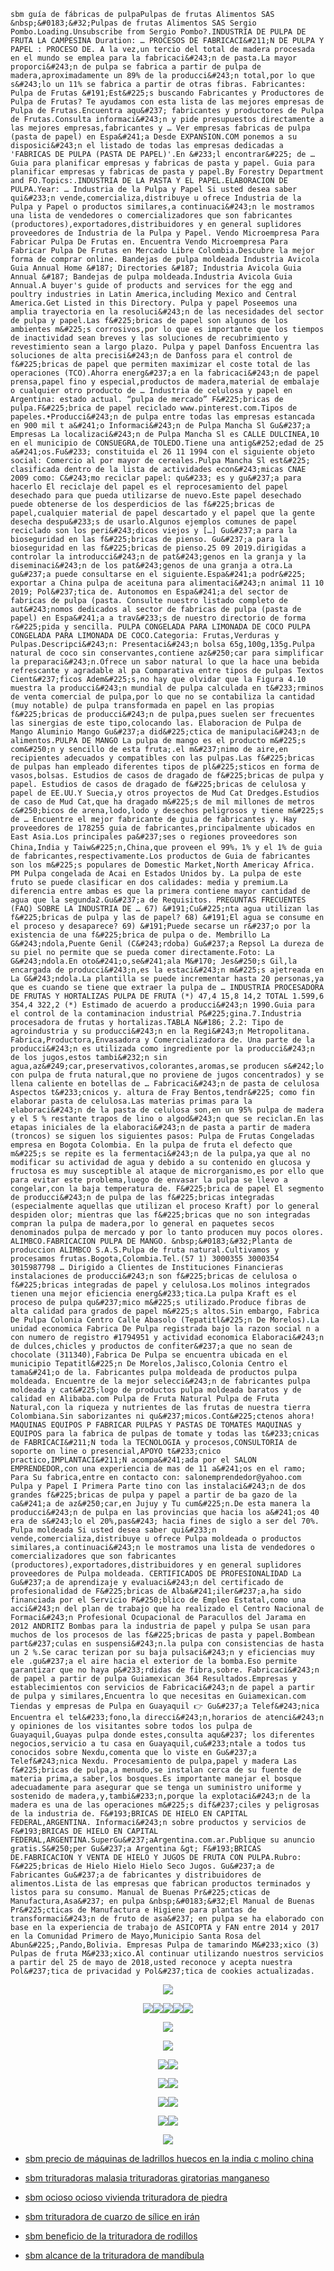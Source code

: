 
```
sbm guía de fábricas de pulpaPulpas de frutas Alimentos SAS &nbsp;&#0183;&#32;Pulpas de frutas Alimentos SAS Sergio Pombo.Loading.Unsubscribe from Sergio Pombo?.INDUSTRIA DE PULPA DE FRUTA LA CAMPESINA Duration: … PROCESOS DE FABRICACI&#211;N DE PULPA Y PAPEL : PROCESO DE. A la vez,un tercio del total de madera procesada en el mundo se emplea para la fabricaci&#243;n de pasta.La mayor proporci&#243;n de pulpa se fabrica a partir de pulpa de madera,aproximadamente un 89% de la producci&#243;n total,por lo que s&#243;lo un 11% se fabrica a partir de otras fibras. Fabricantes: Pulpa de Frutas &#191;Est&#225;s buscando Fabricantes y Productores de Pulpa de Frutas? Te ayudamos con esta lista de las mejores empresas de Pulpa de Frutas.Encuentra aqu&#237; fabricantes y productores de Pulpa de Frutas.Consulta informaci&#243;n y pide presupuestos directamente a las mejores empresas,fabricantes y … Ver empresas fabricas de pulpa (pasta de papel) en Espa&#241;a Desde EXPANSION.COM ponemos a su disposici&#243;n el listado de todas las empresas dedicadas a 'FABRICAS DE PULPA (PASTA DE PAPEL)'.En &#233;l encontrar&#225; de … Guia para planificar empresas y fabricas de pasta y papel. Guia para planificar empresas y fabricas de pasta y papel.By Forestry Department and FO.Topics:.INDUSTRIA DE LA PASTA Y EL PAPEL.ELABORACION DE PULPA.Year: … Industria de la Pulpa y Papel Si usted desea saber qui&#233;n vende,comercializa,distribuye u ofrece Industria de la Pulpa y Papel o productos similares,a continuaci&#243;n le mostramos una lista de vendedores o comercializadores que son fabricantes (productores),exportadores,distribuidores y en general suplidores proveedores de Industria de la Pulpa y Papel. Vendo Microempresa Para Fabricar Pulpa De Frutas en. Encuentra Vendo Microempresa Para Fabricar Pulpa De Frutas en Mercado Libre Colombia.Descubre la mejor forma de comprar online. Bandejas de pulpa moldeada Industria Avicola Guia Annual Home &#187; Directories &#187; Industria Avicola Guia Annual &#187; Bandejas de pulpa moldeada.Industria Avicola Guia Annual.A buyer's guide of products and services for the egg and poultry industries in Latin America,including Mexico and Central America.Get Listed in this Directory. Pulpa y papel Poseemos una amplia trayectoria en la resoluci&#243;n de las necesidades del sector de pulpa y papel.Las f&#225;bricas de papel son algunos de los ambientes m&#225;s corrosivos,por lo que es importante que los tiempos de inactividad sean breves y las soluciones de recubrimiento y revestimiento sean a largo plazo. Pulpa y papel Danfoss Encuentra las soluciones de alta precisi&#243;n de Danfoss para el control de f&#225;bricas de papel que permiten maximizar el coste total de las operaciones (TCO).Ahorra energ&#237;a en la fabricaci&#243;n de papel prensa,papel fino y especial,productos de madera,material de embalaje o cualquier otro producto de … Industria de celulosa y papel en Argentina: estado actual. “pulpa de mercado” F&#225;bricas de pulpa.F&#225;brica de papel reciclado www.pinterest.com.Tipos de papeles.•Producci&#243;n de pulpa entre todas las empresas estancada en 900 mil t a&#241;o Informaci&#243;n de Pulpa Mancha Sl Gu&#237;a Empresas La localizaci&#243;n de Pulpa Mancha Sl es CALLE DULCINEA,10 en el municipio de CONSUEGRA,de TOLEDO.Tiene una antig&#252;edad de 25 a&#241;os.Fu&#233; constituida el 26 11 1994 con el siguiente objeto social: Comercio al por mayor de cereales.Pulpa Mancha Sl est&#225; clasificada dentro de la lista de actividades econ&#243;micas CNAE 2009 como: C&#243;mo reciclar papel: qu&#233; es y gu&#237;a para hacerlo El reciclaje del papel es el reprocesamiento del papel desechado para que pueda utilizarse de nuevo.Este papel desechado puede obtenerse de los desperdicios de las f&#225;bricas de papel,cualquier material de papel descartado y el papel que la gente desecha despu&#233;s de usarlo.Algunos ejemplos comunes de papel reciclado son los peri&#243;dicos viejos y […] Gu&#237;a para la bioseguridad en las f&#225;bricas de pienso. Gu&#237;a para la bioseguridad en las f&#225;bricas de pienso.25 09 2019.dirigidas a controlar la introducci&#243;n de pat&#243;genos en la granja y la diseminaci&#243;n de los pat&#243;genos de una granja a otra.La gu&#237;a puede consultarse en el siguiente.Espa&#241;a podr&#225; exportar a China pulpa de aceituna para alimentaci&#243;n animal 11 10 2019; Pol&#237;tica de. Autonomos en Espa&#241;a del sector de fabricas de pulpa (pasta. Consulte nuestro listado completo de aut&#243;nomos dedicados al sector de fabricas de pulpa (pasta de papel) en Espa&#241;a a trav&#233;s de nuestro directorio de forma r&#225;pida y sencilla. PULPA CONGELADA PARA LIMONADA DE COCO PULPA CONGELADA PARA LIMONADA DE COCO.Categoria: Frutas,Verduras y Pulpas.Descripci&#243;n: Presentaci&#243;n bolsa 65g,100g,135g.Pulpa natural de coco sin conservantes,contiene az&#250;car para simplificar la preparaci&#243;n.Ofrece un sabor natural lo que la hace una bebida refrescante y agradable al pa Comparativa entre tipos de pulpas Textos Cient&#237;ficos Adem&#225;s,no hay que olvidar que la Figura 4.10 muestra la producci&#243;n mundial de pulpa calculada en t&#233;rminos de venta comercial de pulpa,por lo que no se contabiliza la cantidad (muy notable) de pulpa transformada en papel en las propias f&#225;bricas de producci&#243;n de pulpa,pues suelen ser frecuentes las sinergias de este tipo,colocando las. Elaboracion de Pulpa de Mango Aluminio Mango Gu&#237;a did&#225;ctica de manipulaci&#243;n de alimentos.PULPA DE MANGO La pulpa de mango es el producto m&#225;s com&#250;n y sencillo de esta fruta;.el m&#237;nimo de aire,en recipientes adecuados y compatibles con las pulpas.Las f&#225;bricas de pulpas han empleado diferentes tipos de pl&#225;sticos en forma de vasos,bolsas. Estudios de casos de dragado de f&#225;bricas de pulpa y papel. Estudios de casos de dragado de f&#225;bricas de celulosa y papel de EE.UU.Y Suecia,y otros proyectos de Mud Cat Dredges.Estudios de caso de Mud Cat,que ha dragado m&#225;s de mil millones de metros c&#250;bicos de arena,lodo,lodo y desechos peligrosos y tiene m&#225;s de … Encuentre el mejor fabricante de guia de fabricantes y. Hay proveedores de 178255 guia de fabricantes,principalmente ubicados en East Asia.Los principales pa&#237;ses o regiones proveedores son China,India y Taiw&#225;n,China,que proveen el 99%，1% y el 1% de guia de fabricantes,respectivamente.Los productos de Guia de fabricantes son los m&#225;s populares de Domestic Market,North Americay Africa. PM Pulpa congelada de Acai en Estados Unidos by. La pulpa de este fruto se puede clasificar en dos calidades: media y premium.La diferencia entre ambas es que la primera contiene mayor cantidad de agua que la segunda2.Gu&#237;a de Requisitos. PREGUNTAS FRECUENTES (FAQ) SOBRE LA INDUSTRIA DE … 67) &#191;Cu&#225;nta agua utilizan las f&#225;bricas de pulpa y las de papel? 68) &#191;El agua se consume en el proceso y desaparece? 69) &#191;Puede secarse un r&#237;o por la existencia de una f&#225;brica de pulpa o de. Membrillo La G&#243;ndola,Puente Genil (C&#243;rdoba) Gu&#237;a Repsol La dureza de su piel no permite que se pueda comer directamente.Foto: La G&#243;ndola.En oto&#241;o,se&#241;ala M&#170; Jes&#250;s Gil,la encargada de producci&#243;n,es la estaci&#243;n m&#225;s ajetreada en La G&#243;ndola.La plantilla se puede incrementar hasta 20 personas,ya que es cuando se tiene que extraer la pulpa de … INDUSTRIA PROCESADORA DE FRUTAS Y HORTALIZAS PULPA DE FRUTA (*) 47,4 15,8 14,2 TOTAL 1.599,6 354,4 322,2 (*) Estimado de acuerdo a producci&#243;n 1990.Guia para el control de la contaminacion industrial P&#225;gina.7.Industria procesadora de frutas y hortalizas.TABLA N&#186; 2.2: Tipo de agroindustria y su producci&#243;n en la Regi&#243;n Metropolitana. Fabrica,Productora,Envasadora y Comercializadora de. Una parte de la producci&#243;n es utilizada como ingrediente por la producci&#243;n de los jugos,estos tambi&#232;n sin agua,az&#249;car,preservativos,colorantes,aromas,se producen s&#242;lo con pulpa de fruta natural,que no proviene de jugos concentrados) y se llena caliente en botellas de … Fabricaci&#243;n de pasta de celulosa Aspectos t&#233;cnicos y. altura de Fray Bentos,tendr&#225; como fin elaborar pasta de celulosa.Las materias primas para la elaboraci&#243;n de la pasta de celulosa son,en un 95% pulpa de madera y el 5 % restante trapos de lino o algod&#243;n que se reciclan.En las etapas iniciales de la elaboraci&#243;n de pasta a partir de madera (troncos) se siguen los siguientes pasos: Pulpa de Frutas Congeladas empresa en Bogota Colombia. En la pulpa de fruta el defecto que m&#225;s se repite es la fermentaci&#243;n de la pulpa,ya que al no modificar su actividad de agua y debido a su contenido en glucosa y fructosa es muy susceptible al ataque de microrganismo,es por ello que para evitar este problema,luego de envasar la pulpa se llevo a congelar,con la baja temperatura de. F&#225;brica de papel El segmento de producci&#243;n de pulpa de las f&#225;bricas integradas (especialmente aquellas que utilizan el proceso Kraft) por lo general despiden olor; mientras que las f&#225;bricas que no son integradas compran la pulpa de madera,por lo general en paquetes secos denominados pulpa de mercado y por lo tanto producen muy pocos olores. ALIMBCO.FABRICACION PULPA DE MANGO. &nbsp;&#0183;&#32;Planta de produccion ALIMBCO S.A.S.Pulpa de fruta natural.Cultivamos y procesamos frutas.Bogota,Colombia.Tel.(57 1) 3000355 3000354 3015987798 … Dirigido a Clientes de Instituciones Financieras instalaciones de producci&#243;n son f&#225;bricas de celulosa o f&#225;bricas integradas de papel y celulosa.Los molinos integrados tienen una mejor eficiencia energ&#233;tica.La pulpa Kraft es el proceso de pulpa qu&#237;mico m&#225;s utilizado.Produce fibras de alta calidad para grados de papel m&#225;s altos.Sin embargo, Fabrica De Pulpa Colonia Centro Calle Abasolo (Tepatitl&#225;n De Morelos).La unidad economica Fabrica De Pulpa registrada bajo la razon social n a con numero de registro #1794951 y actividad economica Elaboraci&#243;n de dulces,chicles y productos de confiter&#237;a que no sean de chocolate (311340),Fabrica De Pulpa se encuentra ubicada en el municipio Tepatitl&#225;n De Morelos,Jalisco,Colonia Centro el tama&#241;o de la. Fabricantes pulpa moldeada de productos pulpa moldeada. Encuentre de la mejor selecci&#243;n de fabricantes pulpa moldeada y cat&#225;logo de productos pulpa moldeada baratos y de calidad en Alibaba.com Pulpa de Fruta Natural Pulpa de Fruta Natural,con la riqueza y nutrientes de las frutas de nuestra tierra Colombiana.Sin saborizantes ni qu&#237;micos.Cont&#225;ctenos ahora! MAQUINAS EQUIPOS P FABRICAR PULPAS Y PASTAS DE TOMATES MAQUINAS y EQUIPOS para la fabrica de pulpas de tomate y todas las t&#233;cnicas de FABRICACI&#211;N toda la TECNOLOGIA y procesos,CONSULTORIA de soporte on line o presencial,APOYO t&#233;cnico practico,IMPLANTACI&#211;N acompa&#241;ada por el SALON EMPRENDEDOR,con una experiencia de mas de 11 a&#241;os en el ramo; Para Su fabrica,entre en contacto con: salonemprendedor@yahoo.com Pulpa y Papel I Primera Parte tino con las instalaci&#243;n de dos grandes f&#225;bricas de pulpa y papel a partir de ba gazo de la ca&#241;a de az&#250;car,en Jujuy y Tu cum&#225;n.De esta manera la producci&#243;n de pulpa en las provincias que hacia los a&#241;os 40 era de s&#243;lo el 20%,pas&#243; hacia fines de siglo a ser del 70%. Pulpa moldeada Si usted desea saber qui&#233;n vende,comercializa,distribuye u ofrece Pulpa moldeada o productos similares,a continuaci&#243;n le mostramos una lista de vendedores o comercializadores que son fabricantes (productores),exportadores,distribuidores y en general suplidores proveedores de Pulpa moldeada. CERTIFICADOS DE PROFESIONALIDAD La Gu&#237;a de aprendizaje y evaluaci&#243;n del certificado de profesionalidad de F&#225;bricas de Alba&#241;iler&#237;a,ha sido financiada por el Servicio P&#250;blico de Empleo Estatal,como una acci&#243;n del plan de trabajo que ha realizado el Centro Nacional de Formaci&#243;n Profesional Ocupacional de Paracullos del Jarama en 2012 ANDRITZ Bombas para la industria de papel y pulpa Se usan para muchos de los procesos de las f&#225;bricas de pasta y papel.Bombean part&#237;culas en suspensi&#243;n.la pulpa con consistencias de hasta un 2 %.Se carac terizan por su baja pulsaci&#243;n y eficiencias muy ele .gu&#237;a el aire hacia el exterior de la bomba.Eso permite garantizar que no haya p&#233;rdidas de fibra,sobre. Fabricaci&#243;n de papel a partir de pulpa Guiamexican 364 Resultados.Empresas y establecimientos con servicios de Fabricaci&#243;n de papel a partir de pulpa y similares,Encuentra lo que necesitas en Guiamexican.com Tiendas y empresas de Pulpa en Guayaquil 👉 Gu&#237;a Telef&#243;nica Encuentra el tel&#233;fono,la direcci&#243;n,horarios de atenci&#243;n y opiniones de los visitantes sobre todos los pulpa de Guayaquil,Guayas pulpa donde estes,consulta aqu&#237; los diferentes negocios,servicio a tu casa en Guayaquil,cu&#233;ntale a todos tus conocidos sobre Nexdu,comenta que lo viste en Gu&#237;a Telef&#243;nica Nexdu. Procesamiento de pulpa,papel y madera Las f&#225;bricas de pulpa,a menudo,se instalan cerca de su fuente de materia prima,a saber,los bosques.Es importante manejar el bosque adecuadamente para asegurar que se tenga un suministro uniforme y sostenido de madera,y,tambi&#233;n,porque la explotaci&#243;n de la madera es una de las operaciones m&#225;s dif&#237;ciles y peligrosas de la industria de. F&#193;BRICAS DE HIELO EN CAPITAL FEDERAL,ARGENTINA. Informaci&#243;n sobre productos y servicios de F&#193;BRICAS DE HIELO EN CAPITAL FEDERAL,ARGENTINA.SuperGu&#237;aArgentina.com.ar.Publique su anuncio gratis.S&#250;per Gu&#237;a Argentina &gt; F&#193;BRICAS DE.FABRICACION Y VENTA DE HIELO Y JUGOS DE FRUTA CON PULPA.Rubro: F&#225;bricas de Hielo Hielo Hielo Seco Jugos. Gu&#237;a de Fabricantes Gu&#237;a de fabricantes y distribuidores de alimentos.Lista de las empresas que fabrican productos terminados y listos para su consumo. Manual de Buenas Pr&#225;cticas de Manufactura,Asa&#237; en pulpa &nbsp;&#0183;&#32;El Manual de Buenas Pr&#225;cticas de Manufactura e Higiene para plantas de transformaci&#243;n de fruto de asa&#237; en pulpa se ha elaborado con base en la experiencia de trabajo de ASICOPTA y FAN entre 2014 y 2017 en la Comunidad Primero de Mayo,Municipio Santa Rosa del Abun&#225;,Pando,Bolivia. Empresas Pulpa de tamarindo M&#233;xico (3) Pulpas de fruta M&#233;xico.Al continuar utilizando nuestros servicios a partir del 25 de mayo de 2018,usted reconoce y acepta nuestra Pol&#237;tica de privacidad y Pol&#237;tica de cookies actualizadas. 
```

<div align="center">

<a href="https://es-crusher.shibang-china.com/github&k=sbm+gu%C3%ADa+de+f%C3%A1bricas+de+pulpa"><img src="https://static.shibang-china.com/es/crusher/logo.jpg"></a>

<a href="https://es-crusher.shibang-china.com/github&k=sbm+gu%C3%ADa+de+f%C3%A1bricas+de+pulpa"><img src="https://static.shibang-china.com/es/crusher/index.jpg"></a><a href="https://es-crusher.shibang-china.com/material.htmlgithub&k=sbm+gu%C3%ADa+de+f%C3%A1bricas+de+pulpa"><img src="https://static.shibang-china.com/es/crusher/material.jpg"></a><a href="https://es-crusher.shibang-china.com/application.htmlgithub&k=sbm+gu%C3%ADa+de+f%C3%A1bricas+de+pulpa"><img src="https://static.shibang-china.com/es/crusher/application.jpg"></a><a href="https://es-crusher.shibang-china.com/aboutus.htmlgithub&k=sbm+gu%C3%ADa+de+f%C3%A1bricas+de+pulpa"><img src="https://static.shibang-china.com/es/crusher/aboutus.jpg"></a><a href="https://es-crusher.shibang-china.com/contact.htmlgithub&k=sbm+gu%C3%ADa+de+f%C3%A1bricas+de+pulpa"><img src="https://static.shibang-china.com/es/crusher/contact.jpg"></a>

<a href="https://es-crusher.shibang-china.com/github&k=sbm+gu%C3%ADa+de+f%C3%A1bricas+de+pulpa"><img src="https://static.shibang-china.com/es/crusher/banner.jpg"></a>

<a href="https://swt.shibang-china.com/github&k=sbm+gu%C3%ADa+de+f%C3%A1bricas+de+pulpa"><img src="https://static.shibang-china.com/es/crusher/text.jpg"></a>

<a href="https://swt.shibang-china.com/github&k=sbm+gu%C3%ADa+de+f%C3%A1bricas+de+pulpa"><img src="https://static.shibang-china.com/es/crusher/chat.jpg"></a><a href="https://es-crusher.shibang-china.com/contact.htmlgithub&k=sbm+gu%C3%ADa+de+f%C3%A1bricas+de+pulpa"><img src="https://static.shibang-china.com/es/crusher/message.jpg"></a>

<a href="https://es-crusher.shibang-china.com/products/pe.htmlgithub&k=sbm+gu%C3%ADa+de+f%C3%A1bricas+de+pulpa"><img src="https://static.shibang-china.com/es/crusher/pe.jpg"></a><a href="https://es-crusher.shibang-china.com/products/pf.htmlgithub&k=sbm+gu%C3%ADa+de+f%C3%A1bricas+de+pulpa"><img src="https://static.shibang-china.com/es/crusher/pf.jpg"></a>

<a href="https://es-crusher.shibang-china.com/products/hpt.htmlgithub&k=sbm+gu%C3%ADa+de+f%C3%A1bricas+de+pulpa"><img src="https://static.shibang-china.com/es/crusher/hpt.jpg"></a><a href="https://es-crusher.shibang-china.com/products/vsi.htmlgithub&k=sbm+gu%C3%ADa+de+f%C3%A1bricas+de+pulpa"><img src="https://static.shibang-china.com/es/crusher/vsi.jpg"></a>

<a href="https://es-crusher.shibang-china.com/products/klv.htmlgithub&k=sbm+gu%C3%ADa+de+f%C3%A1bricas+de+pulpa"><img src="https://static.shibang-china.com/es/crusher/klv.jpg"></a><a href="https://es-crusher.shibang-china.com/products/portable.htmlgithub&k=sbm+gu%C3%ADa+de+f%C3%A1bricas+de+pulpa"><img src="https://static.shibang-china.com/es/crusher/portable.jpg"></a>

<a href="https://swt.shibang-china.com/github&k=sbm+gu%C3%ADa+de+f%C3%A1bricas+de+pulpa"><img src="https://static.shibang-china.com/es/crusher/case.jpg"></a>

</div>


* [sbm precio de máquinas de ladrillos huecos en la india c molino china](sbm%20precio%20de%20m%C3%A1quinas%20de%20ladrillos%20huecos%20en%20la%20india%20c%20molino%20china.md)

* [sbm trituradoras malasia trituradoras giratorias manganeso](sbm%20trituradoras%20malasia%20trituradoras%20giratorias%20manganeso.md)

* [sbm ocioso ocioso vivienda trituradora de piedra](sbm%20ocioso%20ocioso%20vivienda%20trituradora%20de%20piedra.md)

* [sbm trituradora de cuarzo de sílice en irán](sbm%20trituradora%20de%20cuarzo%20de%20s%C3%ADlice%20en%20ir%C3%A1n.md)

* [sbm beneficio de la trituradora de rodillos](sbm%20beneficio%20de%20la%20trituradora%20de%20rodillos.md)

* [sbm alcance de la trituradora de mandíbula](sbm%20alcance%20de%20la%20trituradora%20de%20mand%C3%ADbula.md)